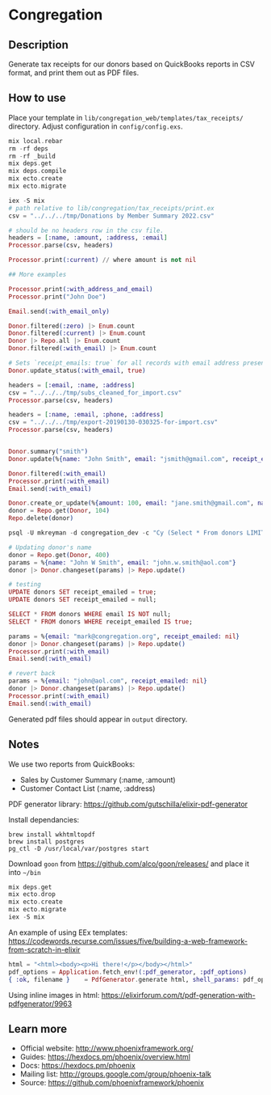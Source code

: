 # Congregation

## Description

Generate tax receipts for our donors based on QuickBooks reports in CSV format, and print them out as PDF files.

## How to use

Place your template in `lib/congregation_web/templates/tax_receipts/` directory.
Adjust configuration in `config/config.exs`.

```elixir
mix local.rebar
rm -rf deps
rm -rf _build
mix deps.get
mix deps.compile
mix ecto.create
mix ecto.migrate

iex -S mix
# path relative to lib/congregation/tax_receipts/print.ex
csv = "../../../tmp/Donations by Member Summary 2022.csv"

# should be no headers row in the csv file.
headers = [:name, :amount, :address, :email]
Processor.parse(csv, headers)

Processor.print(:current) // where amount is not nil

## More examples

Processor.print(:with_address_and_email)
Processor.print("John Doe")

Email.send(:with_email_only)

Donor.filtered(:zero) |> Enum.count
Donor.filtered(:current) |> Enum.count
Donor |> Repo.all |> Enum.count
Donor.filtered(:with_email) |> Enum.count

# Sets `receipt_emails: true` for all records with email address present
Donor.update_status(:with_email, true)

headers = [:email, :name, :address]
csv = "../../../tmp/subs_cleaned_for_import.csv"
Processor.parse(csv, headers)

headers = [:name, :email, :phone, :address]
csv = "../../../tmp/export-20190130-030325-for-import.csv"
Processor.parse(csv, headers)


Donor.summary("smith")
Donor.update(%{name: "John Smith", email: "jsmith@gmail.com", receipt_emailed: nil})

Donor.filtered(:with_email)
Processor.print(:with_email)
Email.send(:with_email)

Donor.create_or_update(%{amount: 100, email: "jane.smith@gmail.com", name: "Jane Smith"})
donor = Repo.get(Donor, 104)
Repo.delete(donor)

psql -U mkreyman -d congregation_dev -c "Cy (Select * From donors LIMIT 2000) To STDOUT With CSV HEADER DELIMITER ',';" > ~/donors_data.csv

# Updating donor's name
donor = Repo.get(Donor, 400)
params = %{name: "John W Smith", email: "john.w.smith@aol.com"}
donor |> Donor.changeset(params) |> Repo.update()

# testing
UPDATE donors SET receipt_emailed = true;
UPDATE donors SET receipt_emailed = null;

SELECT * FROM donors WHERE email IS NOT null;
SELECT * FROM donors WHERE receipt_emailed IS true;

params = %{email: "mark@congregation.org", receipt_emailed: nil}
donor |> Donor.changeset(params) |> Repo.update()
Processor.print(:with_email)
Email.send(:with_email)

# revert back
params = %{email: "john@aol.com", receipt_emailed: nil}
donor |> Donor.changeset(params) |> Repo.update()
Processor.print(:with_email)
Email.send(:with_email)
```

Generated pdf files should appear in `output` directory.

## Notes

We use two reports from QuickBooks:

- Sales by Customer Summary (:name, :amount)
- Customer Contact List (:name, :address)

PDF generator library:
https://github.com/gutschilla/elixir-pdf-generator

Install dependancies:

```
brew install wkhtmltopdf
brew install postgres
pg_ctl -D /usr/local/var/postgres start
```

Download `goon` from https://github.com/alco/goon/releases/ and place it into `~/bin`

```elixir
mix deps.get
mix ecto.drop
mix ecto.create
mix ecto.migrate
iex -S mix
```

An example of using EEx templates:
https://codewords.recurse.com/issues/five/building-a-web-framework-from-scratch-in-elixir

```elixir
html = "<html><body><p>Hi there!</p></body></html>"
pdf_options = Application.fetch_env!(:pdf_generator, :pdf_options)
{ :ok, filename }    = PdfGenerator.generate html, shell_params: pdf_options
```

Using inline images in html:
https://elixirforum.com/t/pdf-generation-with-pdfgenerator/9963

<!-- To start your Phoenix server:

  * Install dependencies with `mix deps.get`
  * Create and migrate your database with `mix ecto.setup`
  * Install Node.js dependencies with `cd assets && npm install`
  * Start Phoenix endpoint with `mix phx.server`

Now you can visit [`localhost:4000`](http://localhost:4000) from your browser.

Ready to run in production? Please [check our deployment guides](https://hexdocs.pm/phoenix/deployment.html). -->

## Learn more

- Official website: http://www.phoenixframework.org/
- Guides: https://hexdocs.pm/phoenix/overview.html
- Docs: https://hexdocs.pm/phoenix
- Mailing list: http://groups.google.com/group/phoenix-talk
- Source: https://github.com/phoenixframework/phoenix

